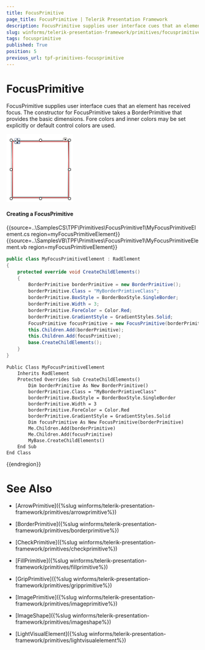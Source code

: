 ```yaml
---
title: FocusPrimitive
page_title: FocusPrimitive | Telerik Presentation Framework
description: FocusPrimitive supplies user interface cues that an element has received focus.
slug: winforms/telerik-presentation-framework/primitives/focusprimitive
tags: focusprimitive
published: True
position: 5
previous_url: tpf-primitives-focusprimitive
---
```


# FocusPrimitive

FocusPrimitive supplies user interface cues that an element has received focus. The constructor for FocusPrimitive takes a BorderPrimitive that provides the basic dimensions. Fore colors and inner colors may be set explicitly or default control colors are used.

![tpf-primitives-focusprimitive 001](images/tpf-primitives-focusprimitive001.png)

#### Creating a FocusPrimitive

{{source=..\SamplesCS\TPF\Primitives\FocusPrimitive1\MyFocusPrimitiveElement.cs region=myFocusPrimitiveElement}} 
{{source=..\SamplesVB\TPF\Primitives\FocusPrimitive1\MyFocusPrimitiveElement.vb region=myFocusPrimitiveElement}} 

````C#
public class MyFocusPrimitiveElement : RadElement
{
    protected override void CreateChildElements()
    {
        BorderPrimitive borderPrimitive = new BorderPrimitive();
        borderPrimitive.Class = "MyBorderPrimtiveClass";
        borderPrimitive.BoxStyle = BorderBoxStyle.SingleBorder;
        borderPrimitive.Width = 3;
        borderPrimitive.ForeColor = Color.Red;
        borderPrimitive.GradientStyle = GradientStyles.Solid;
        FocusPrimitive focusPrimitive = new FocusPrimitive(borderPrimitive);
        this.Children.Add(borderPrimitive);
        this.Children.Add(focusPrimitive);
        base.CreateChildElements();
    }
}

````
````VB.NET
Public Class MyFocusPrimitiveElement
    Inherits RadElement
    Protected Overrides Sub CreateChildElements()
        Dim borderPrimitive As New BorderPrimitive()
        borderPrimitive.Class = "MyBorderPrimtiveClass"
        borderPrimitive.BoxStyle = BorderBoxStyle.SingleBorder
        borderPrimitive.Width = 3
        borderPrimitive.ForeColor = Color.Red
        borderPrimitive.GradientStyle = GradientStyles.Solid
        Dim focusPrimitive As New FocusPrimitive(borderPrimitive)
        Me.Children.Add(borderPrimitive)
        Me.Children.Add(focusPrimitive)
        MyBase.CreateChildElements()
    End Sub
End Class

````

{{endregion}}

# See Also
* [ArrowPrimitive]({%slug winforms/telerik-presentation-framework/primitives/arrowprimitive%})

* [BorderPrimitive]({%slug winforms/telerik-presentation-framework/primitives/borderprimitive%})

* [CheckPrimitive]({%slug winforms/telerik-presentation-framework/primitives/checkprimitive%})

* [FillPrimitive]({%slug winforms/telerik-presentation-framework/primitives/fillprimitive%})

* [GripPrimitive]({%slug winforms/telerik-presentation-framework/primitives/gripprimitive%})

* [ImagePrimitive]({%slug winforms/telerik-presentation-framework/primitives/imageprimitive%})

* [ImageShape]({%slug winforms/telerik-presentation-framework/primitives/imageshape%})

* [LightVisualElement]({%slug winforms/telerik-presentation-framework/primitives/lightvisualelement%})

